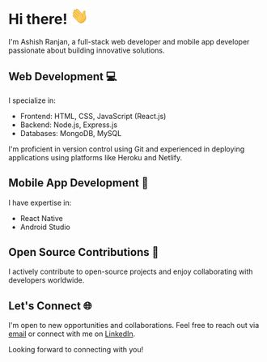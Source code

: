 # Hi there!  <img src="https://raw.githubusercontent.com/ABSphreak/ABSphreak/master/gifs/Hi.gif" width="35">

I'm Ashish Ranjan, a full-stack web developer and mobile app developer passionate about building innovative solutions.

## Web Development 💻

I specialize in:

- Frontend: HTML, CSS, JavaScript (React.js)
- Backend: Node.js, Express.js
- Databases: MongoDB, MySQL

I'm proficient in version control using Git and experienced in deploying applications using platforms like Heroku and Netlify.

## Mobile App Development 📱

I have expertise in:

- React Native
- Android Studio


## Open Source Contributions 🚀

I actively contribute to open-source projects and enjoy collaborating with developers worldwide.

## Let's Connect 🌐

I'm open to new opportunities and collaborations. Feel free to reach out via [email](mailto:your.cseashishranjan@gmail.com) or connect with me on [LinkedIn](https://www.linkedin.com/in/ashish-ranjan-04aa41217).

Looking forward to connecting with you!


